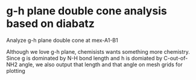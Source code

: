 # g-h plane double cone analysis based on diabatz
Analyze g-h plane double cone at mex-A1-B1

Although we love g-h plane, chemisists wants something more chemistry. Since g is dominated by N-H bond length and h is domiated by C-out-of-NH2 angle, we also output that length and that angle on mesh grids for plotting
